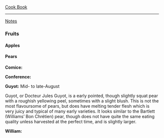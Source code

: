[Cook Book]()  

-----  

[Notes]()  

### Fruits  

#### Apples  


#### Pears  

**Comice:**  

**Conference:**

**Guyot:** Mid- to late-August  

Guyot, or Docteur Jules Guyot, is a early pointed, though slightly squat pear with a roughish yellowing peel, sometimes with a slight blush. This is not the most flavoursome of pears, but does have melting tender flesh which is very juicy and typical of many early varieties. It looks similar to the Bartlett (Williams’ Bon Chrétien) pear, though does not have quite the same eating quality unless harvested at the perfect time, and is slightly larger.

**William:**  
